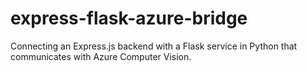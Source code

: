 # express-flask-azure-bridge
Connecting an Express.js backend with a Flask service in Python that communicates with Azure Computer Vision.
